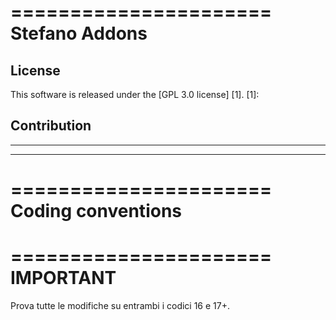 ======================
Stefano Addons
======================

License
-------
This software is released under the [GPL 3.0 license] [1].
[1]: 

Contribution
------------



____________________________________________________

____________________________________________________


======================
Coding conventions
======================




======================
IMPORTANT
======================

Prova tutte le modifiche su entrambi i codici 16 e 17+.

